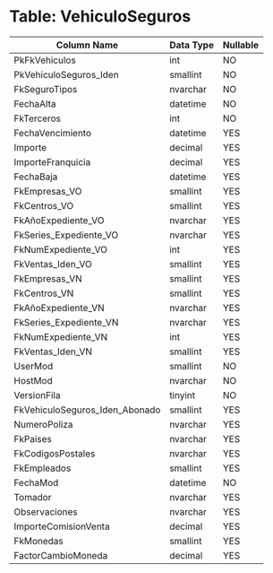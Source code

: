 # Table: VehiculoSeguros

| Column Name | Data Type | Nullable |
|-------------|-----------|----------|
| PkFkVehiculos | int | NO |
| PkVehiculoSeguros_Iden | smallint | NO |
| FkSeguroTipos | nvarchar | NO |
| FechaAlta | datetime | NO |
| FkTerceros | int | NO |
| FechaVencimiento | datetime | YES |
| Importe | decimal | YES |
| ImporteFranquicia | decimal | YES |
| FechaBaja | datetime | YES |
| FkEmpresas_VO | smallint | YES |
| FkCentros_VO | smallint | YES |
| FkAñoExpediente_VO | nvarchar | YES |
| FkSeries_Expediente_VO | nvarchar | YES |
| FkNumExpediente_VO | int | YES |
| FkVentas_Iden_VO | smallint | YES |
| FkEmpresas_VN | smallint | YES |
| FkCentros_VN | smallint | YES |
| FkAñoExpediente_VN | nvarchar | YES |
| FkSeries_Expediente_VN | nvarchar | YES |
| FkNumExpediente_VN | int | YES |
| FkVentas_Iden_VN | smallint | YES |
| UserMod | smallint | NO |
| HostMod | nvarchar | NO |
| VersionFila | tinyint | NO |
| FkVehiculoSeguros_Iden_Abonado | smallint | YES |
| NumeroPoliza | nvarchar | YES |
| FkPaises | nvarchar | YES |
| FkCodigosPostales | nvarchar | YES |
| FkEmpleados | smallint | YES |
| FechaMod | datetime | NO |
| Tomador | nvarchar | YES |
| Observaciones | nvarchar | YES |
| ImporteComisionVenta | decimal | YES |
| FkMonedas | smallint | YES |
| FactorCambioMoneda | decimal | YES |
